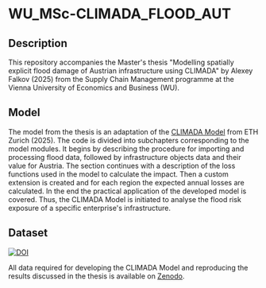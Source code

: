 # WU_MSc-CLIMADA_FLOOD_AUT
## Description
This repository accompanies the Master's thesis "Modelling spatially explicit flood damage of Austrian infrastructure using CLIMADA" by Alexey Falkov (2025) from the Supply Chain Management programme at the Vienna University of Economics and Business (WU).
## Model
The model from the thesis is an adaptation of the [CLIMADA Model](https://github.com/CLIMADA-project/climada_python?tab=readme-ov-file) from ETH Zurich (2025). The code is divided into subchapters corresponding to the model modules. It begins by describing the procedure for importing and processing flood data, followed by infrastructure objects data and their value for Austria. The section continues with a description of the loss functions used in the model to calculate the impact. Then a custom extension is created and for each region the expected annual losses are calculated. In the end the practical application of the developed model is covered. Thus, the CLIMADA Model is initiated to analyse the flood risk exposure of a specific enterprise's infrastructure.

## Dataset
[![DOI](https://zenodo.org/badge/DOI/10.5281/zenodo.16980095.svg)](https://doi.org/10.5281/zenodo.16980095)

All data required for developing the CLIMADA Model and reproducing the results discussed in the thesis is available on [Zenodo](https://doi.org/10.5281/zenodo.16980095).

